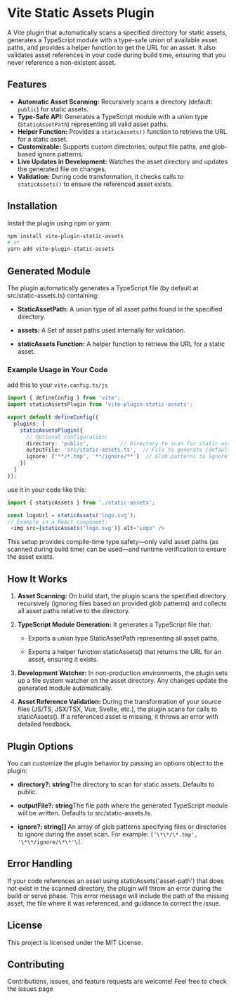 # Vite Static Assets Plugin

A Vite plugin that automatically scans a specified directory for static assets, generates a TypeScript module with a type-safe union of available asset paths, and provides a helper function to get the URL for an asset. It also validates asset references in your code during build time, ensuring that you never reference a non-existent asset.

## Features

- **Automatic Asset Scanning:** Recursively scans a directory (default: `public`) for static assets.
- **Type-Safe API:** Generates a TypeScript module with a union type (`StaticAssetPath`) representing all valid asset paths.
- **Helper Function:** Provides a `staticAssets()` function to retrieve the URL for a static asset.
- **Customizable:** Supports custom directories, output file paths, and glob-based ignore patterns.
- **Live Updates in Development:** Watches the asset directory and updates the generated file on changes.
- **Validation:** During code transformation, it checks calls to `staticAssets()` to ensure the referenced asset exists.

## Installation

Install the plugin using npm or yarn:

```bash
npm install vite-plugin-static-assets
# or
yarn add vite-plugin-static-assets
```

Generated Module
----------------

The plugin automatically generates a TypeScript file (by default at src/static-assets.ts) containing:

*   **StaticAssetPath:** A union type of all asset paths found in the specified directory.
    
*   **assets:** A Set of asset paths used internally for validation.
    
*   **staticAssets Function:** A helper function to retrieve the URL for a static asset.
    

### Example Usage in Your Code

add this to your `vite.config.ts/js`
```typescript
import { defineConfig } from 'vite';
import staticAssetsPlugin from 'vite-plugin-static-assets';

export default defineConfig({
  plugins: [
    staticAssetsPlugin({
      // Optional configuration:
      directory: 'public',          // Directory to scan for static assets (default: 'public')
      outputFile: 'src/static-assets.ts',  // File to generate (default: 'src/static-assets.ts')
      ignore: ['**/*.tmp', '**/ignore/**']  // Glob patterns to ignore
    })
  ]
});
```

use it in your code like this:
```typescript
import { staticAssets } from './static-assets';

const logoUrl = staticAssets('logo.svg');
// Example in a React component:
 <img src={staticAssets('logo.svg')} alt="Logo" />
```

This setup provides compile-time type safety—only valid asset paths (as scanned during build time) can be used—and runtime verification to ensure the asset exists.

How It Works
------------

1.  **Asset Scanning:** On build start, the plugin scans the specified directory recursively (ignoring files based on provided glob patterns) and collects all asset paths relative to the directory.
    
2.  **TypeScript Module Generation:** It generates a TypeScript file that:
    
    *   Exports a union type StaticAssetPath representing all asset paths.
        
    *   Exports a helper function staticAssets() that returns the URL for an asset, ensuring it exists.
        
3.  **Development Watcher:** In non-production environments, the plugin sets up a file system watcher on the asset directory. Any changes update the generated module automatically.
    
4.  **Asset Reference Validation:** During the transformation of your source files (JS/TS, JSX/TSX, Vue, Svelte, etc.), the plugin scans for calls to staticAssets(). If a referenced asset is missing, it throws an error with detailed feedback.
    

Plugin Options
--------------

You can customize the plugin behavior by passing an options object to the plugin:

*   **directory?: string**The directory to scan for static assets. Defaults to public.
    
*   **outputFile?: string**The file path where the generated TypeScript module will be written. Defaults to src/static-assets.ts.
    
*   **ignore?: string[]** An array of glob patterns specifying files or directories to ignore during the asset scan. For example: `['\*\*/\*.tmp', '\*\*/ignore/\*\*'\]`.
    

Error Handling
--------------

If your code references an asset using staticAssets('asset-path') that does not exist in the scanned directory, the plugin will throw an error during the build or serve phase. This error message will include the path of the missing asset, the file where it was referenced, and guidance to correct the issue.

License
-------

This project is licensed under the MIT License.

Contributing
------------

Contributions, issues, and feature requests are welcome! Feel free to check the issues page
